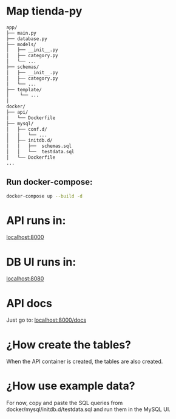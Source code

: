 # Map tienda-py
```sh
app/
├── main.py            
├── database.py       
├── models/
│   ├── __init__.py   
│   ├── category.py    
│   └── ...            
├── schemas/
│   ├── __init__.py    
│   ├── category.py    
│   └── ...       
├── template/
│    └── ...  
│   
docker/
├── api/   
│   └── Dockerfile     
├── mysql/
│   ├── conf.d/
│   │   └── ...
│   ├── initdb.d/
│   │   ├──  schemas.sql
│   │   └──  testdata.sql
│   └── Dockerfile
...
```

## Run docker-compose:

```sh
docker-compose up --build -d
```

# API runs in:

[localhost:8000](http://localhost:8000/)

# DB UI runs in:
[localhost:8080](http://localhost:8080/index.php)


# API docs

Just go to: [localhost:8000/docs](http://localhost:8000/docs)

# ¿How create the tables?

When the API container is created, the tables are also created.

# ¿How use example data?

For now, copy and paste the SQL queries from docker/mysql/initdb.d/testdata.sql and run them in the MySQL UI.
